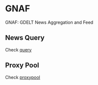 # GNAF

GNAF: GDELT News Aggregation and Feed

## News Query

Check [query](https://github.com/Cyclododecene/GNAF/query/README.md)

## Proxy Pool

Check [proxypool](https://github.com/Cyclododecene/GNAF/blob/main/code/proxypool/README.md)
